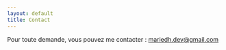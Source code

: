 ```yaml
---
layout: default
title: Contact
---
```


Pour toute demande, vous pouvez me contacter :
<a href="mailto:mariedh.dev@gmail.com">mariedh.dev@gmail.com</a>
